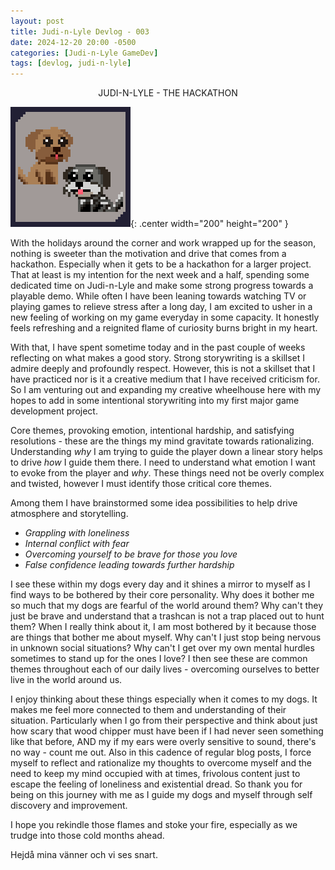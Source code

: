 ```yaml
---
layout: post
title: Judi-n-Lyle Devlog - 003
date: 2024-12-20 20:00 -0500
categories: [Judi-n-Lyle GameDev]
tags: [devlog, judi-n-lyle]
---
```


<p style="text-align:center;">JUDI-N-LYLE - THE HACKATHON</p>

![judi-n-lyle](/assets/img/judi-n-lyle/judi-n-lyle.png){: .center width="200" height="200" }

With the holidays around the corner and work wrapped up for the season, nothing is sweeter than the
motivation and drive that comes from a hackathon. Especially when it gets to be a hackathon for a
larger project. That at least is my intention for the next week and a half, spending some dedicated
time on Judi-n-Lyle and make some strong progress towards a playable demo. While often I have been
leaning towards watching TV or playing games to relieve stress after a long day, I am excited to
usher in a new feeling of working on my game everyday in some capacity. It honestly feels refreshing
and a reignited flame of curiosity burns bright in my heart.

With that, I have spent sometime today and in the past couple of weeks reflecting on what makes a
good story. Strong storywriting is a skillset I admire deeply and profoundly respect. However, this
is not a skillset that I have practiced nor is it a creative medium that I have received criticism
for. So I am venturing out and expanding my creative wheelhouse here with my hopes to add in some
intentional storywriting into my first major game development project.

Core themes, provoking emotion, intentional hardship, and satisfying resolutions - these are the
things my mind gravitate towards rationalizing. Understanding *why* I am trying to guide the player
down a linear story helps to drive *how* I guide them there. I need to understand what emotion I
want to evoke from the player and *why*. These things need not be overly complex and twisted,
however I must identify those critical core themes.

Among them I have brainstormed some idea possibilities to help drive atmosphere and storytelling.
- *Grappling with loneliness*
- *Internal conflict with fear*
- *Overcoming yourself to be brave for those you love*
- *False confidence leading towards further hardship*

I see these within my dogs every day and it shines a mirror to myself as I find ways to be bothered
by their core personality. Why does it bother me so much that my dogs are fearful of the world
around them? Why can't they just be brave and understand that a trashcan is not a trap placed out to
hunt them? When I really think about it, I am most bothered by it because those are things that
bother me about myself. Why can't I just stop being nervous in unknown social situations? Why can't
I get over my own mental hurdles sometimes to stand up for the ones I love? I then see these are
common themes throughout each of our daily lives - overcoming ourselves to better live in the world
around us.

I enjoy thinking about these things especially when it comes to my dogs. It makes me feel more
connected to them and understanding of their situation. Particularly when I go from their
perspective and think about just how scary that wood chipper must have been if I had never seen
something like that before, AND my if my ears were overly sensitive to sound, there's no way - count
me out. Also in this cadence of regular blog posts, I force myself to reflect and rationalize my
thoughts to overcome myself and the need to keep my mind occupied with at times, frivolous content
just to escape the feeling of loneliness and existential dread. So thank you for being on this
journey with me as I guide my dogs and myself through self discovery and improvement.

I hope you rekindle those flames and stoke your fire, especially as we trudge into those cold months
ahead.


Hejdå mina vänner och vi ses snart.
